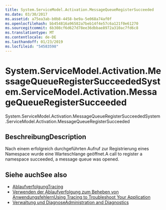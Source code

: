 ```yaml
---
title: System.ServiceModel.Activation.MessageQueueRegisterSucceeded
ms.date: 03/30/2017
ms.assetid: a75ea3ab-b0b8-4458-be9a-5e068a74af0f
ms.openlocfilehash: bb454816a96582a7beb14f4e57c6a121f0e61270
ms.sourcegitcommit: 6b308cf6d627d78ee36dbbae8972a310ac7fd6c8
ms.translationtype: MT
ms.contentlocale: de-DE
ms.lasthandoff: 01/23/2019
ms.locfileid: "54583598"
---
```

# <a name="systemservicemodelactivationmessagequeueregistersucceeded"></a><span data-ttu-id="c5b39-102">System.ServiceModel.Activation.MessageQueueRegisterSucceeded</span><span class="sxs-lookup"><span data-stu-id="c5b39-102">System.ServiceModel.Activation.MessageQueueRegisterSucceeded</span></span>
<span data-ttu-id="c5b39-103">System.ServiceModel.Activation.MessageQueueRegisterSucceeded</span><span class="sxs-lookup"><span data-stu-id="c5b39-103">System.ServiceModel.Activation.MessageQueueRegisterSucceeded</span></span>  
  
## <a name="description"></a><span data-ttu-id="c5b39-104">Beschreibung</span><span class="sxs-lookup"><span data-stu-id="c5b39-104">Description</span></span>  
 <span data-ttu-id="c5b39-105">Nach einem erfolgreich durchgeführten Aufruf zur Registrierung eines Namespace wurde eine Warteschlange geöffnet.</span><span class="sxs-lookup"><span data-stu-id="c5b39-105">A call to register a namespace succeeded, a message queue was opened.</span></span>  
  
## <a name="see-also"></a><span data-ttu-id="c5b39-106">Siehe auch</span><span class="sxs-lookup"><span data-stu-id="c5b39-106">See also</span></span>
- [<span data-ttu-id="c5b39-107">Ablaufverfolgung</span><span class="sxs-lookup"><span data-stu-id="c5b39-107">Tracing</span></span>](../../../../../docs/framework/wcf/diagnostics/tracing/index.md)
- [<span data-ttu-id="c5b39-108">Verwenden der Ablaufverfolgung zum Beheben von Anwendungsfehlern</span><span class="sxs-lookup"><span data-stu-id="c5b39-108">Using Tracing to Troubleshoot Your Application</span></span>](../../../../../docs/framework/wcf/diagnostics/tracing/using-tracing-to-troubleshoot-your-application.md)
- [<span data-ttu-id="c5b39-109">Verwaltung und Diagnose</span><span class="sxs-lookup"><span data-stu-id="c5b39-109">Administration and Diagnostics</span></span>](../../../../../docs/framework/wcf/diagnostics/index.md)

